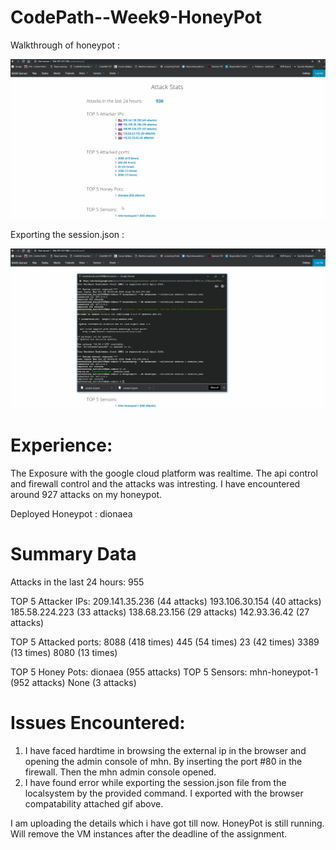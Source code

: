 # CodePath--Week9-HoneyPot

Walkthrough of honeypot :

<img src="https://github.com/Manchukonda/CodePath--Week9-HoneyPot/blob/master/HoneyPotOverview.gif" width="800">

Exporting the session.json :

<img src="https://github.com/Manchukonda/CodePath--Week9-HoneyPot/blob/master/HoneyPotSession.gif" width="800">

# Experience:
The Exposure with the google cloud platform was realtime. The api control and firewall control and the attacks was intresting.
I have encountered around 927 attacks on my honeypot.

Deployed Honeypot : dionaea 

# Summary Data

Attacks in the last 24 hours: 955

TOP 5 Attacker IPs:
  209.141.35.236 (44 attacks)
  193.106.30.154 (40 attacks)
  185.58.224.223 (33 attacks)
  138.68.23.156 (29 attacks)
  142.93.36.42 (27 attacks)

TOP 5 Attacked ports:
  8088 (418 times)
  445 (54 times)
  23 (42 times)
  3389 (13 times)
  8080 (13 times)

TOP 5 Honey Pots:
  dionaea (955 attacks)
TOP 5 Sensors:
  mhn-honeypot-1 (952 attacks)
  None (3 attacks)

# Issues Encountered:
1. I have faced hardtime in browsing the external ip in the browser and opening the admin console of mhn. By inserting the port #80 in the firewall. Then the mhn admin console opened.
2. I have found error while exporting the session.json file from the localsystem by the provided command. I exported with the browser compatability attached gif above.

I am uploading the details which i have got till now. HoneyPot is still running. Will remove the VM instances after the deadline of the assignment.

